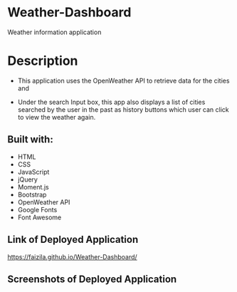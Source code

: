 # Weather-Dashboard

Weather information application

# Description

 * This application uses the OpenWeather API to retrieve data for the cities and 
 
 * Under the search Input box, this app also displays a list of cities searched by the user in the past as history buttons which user can click to view the weather again.

## Built with:

* HTML
* CSS
* JavaScript
* jQuery
* Moment.js
* Bootstrap
* OpenWeather API
* Google Fonts
* Font Awesome

## Link of Deployed Application

https://faizila.github.io/Weather-Dashboard/

## Screenshots of Deployed Application
